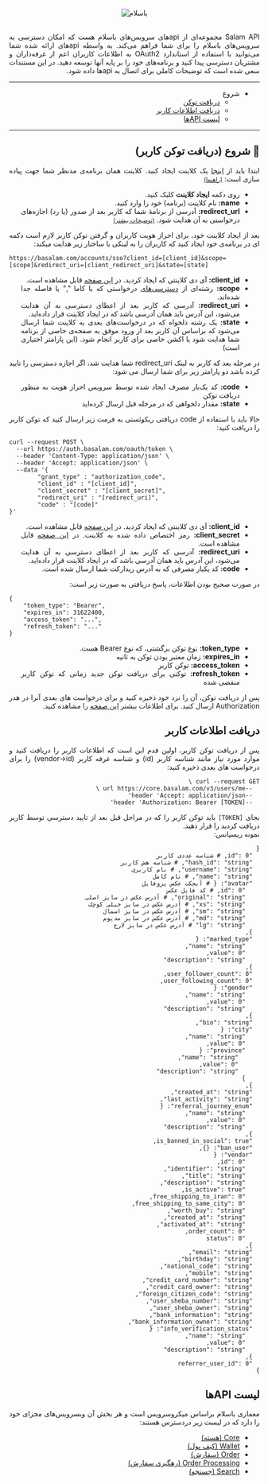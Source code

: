 <link rel="stylesheet" href="./assets/fonts/Estedad-stylesheet.css" />
<link rel="stylesheet" href="./assets/css/highlight/default.min.css">
<script src="./assets/js/highlight/highlight.min.js"></script>
<script>hljs.highlightAll();</script>

<div style="text-align: center;">
<br>
<img class="oI3ssn" src="https://basalam.com/img/basalam-logotype.svg" alt="باسلام">
</div>
<br>
<div align="right" dir="rtl" style="font-family: 'Estedad', -apple-system,BlinkMacSystemFont,'Segoe UI',Helvetica,Arial,sans-serif,'Apple Color Emoji','Segoe UI Emoji','Segoe UI Symbol', sans-serif; text-align: justify; direction: rtl;">
<p>
Salam API مجموعه‌ای از api‌های سرویس‌های باسلام هست که امکان دسترسی به سرویس‌های باسلام را برای شما فراهم می‌کند. به واسطه api‌های ارائه شده شما می‌توانید با استفاده از استاندارد OAuth2 به اطلاعات کاربران اعم از غرفه‌داران و مشتریان دسترسی پیدا کنید و برنامه‌های خود را بر پایه آنها توسعه دهید.
در این مستندات سعی شده است که توضیحات کاملی برای اتصال به api‌ها داده شود.
</p>
<hr>
<ul>
	<li> شروع
		<ul>
			<li><a href="#%F0%9F%9A%80-%D8%B4%D8%B1%D9%88%D8%B9-%D8%AF%D8%B1%DB%8C%D8%A7%D9%81%D8%AA-%D8%AA%D9%88%DA%A9%D9%86-%DA%A9%D8%A7%D8%B1%D8%A8%D8%B1">دریافت توکن</a></li>
			<li><a href="#%D9%84%DB%8C%D8%B3%D8%AA-api%D9%87%D8%A7">دریافت اطلاعات کاربر</a></li>
			<li><a href="#%D9%84%DB%8C%D8%B3%D8%AA-api%D9%87%D8%A7">لیست APIها</a></li>
		</ul>
	</li>
</ul>
<hr>
<p>
<h2 style="font-weight:bold">🚀 شروع (دریافت توکن کاربر)</h2> ابتدا باید از <a href="https://developers.basalam.com/clients" target="_new">اینجا</a> یک کلاینت ایجاد کنید.
کلاینت همان برنامه‌ی مدنظر شما جهت پیاده سازی است: <small><a href="https://developers.basalam.com/authorization#%D8%A7%DB%8C%D8%AC%D8%A7%D8%AF-%DA%A9%D9%84%D8%A7%DB%8C%D9%86%D8%AA" target="_blank">(راهنما)</a></small>
<br>
<ul>
	<li>روی دکمه <b style="font-weight:bold">ایجاد کلاینت</b> کلیک کنید.</li>
	<li><b style="font-weight:bold">name:</b> نام کلاینت (برنامه) خود را وارد کنید.</li>
	<li><b style="font-weight:bold">redirect_url:</b> آدرسی از برنامهٔ شما که کاربر بعد از صدور (یا رد) اجازه‌های درخواستی به آن هدایت شود. <small><a href="https://developers.basalam.com/authorization#%D8%AF%D8%B1%DB%8C%D8%A7%D9%81%D8%AA-%D8%AF%D8%B3%D8%AA%D8%B1%D8%B3%DB%8C-%D8%A7%D8%B2-%DA%A9%D8%A7%D8%B1%D8%A8%D8%B1" target="_blank">(توضیحات بیشتر)</a></small></li>
</ul>
</p>
<p>
بعد از ایجاد کلاینت خود، برای احراز هویت کاربران و گرفتن توکن کاربر لازم است دکمه ای در برنامه‌ی خود ایجاد کنید که کاربران را به لینکی با ساختار زیر هدایت میکند:<br>
<div style="text-align:left;" dir="ltr">
<code>https://basalam.com/accounts/sso?client_id=[client_id]&scope=[scope]&redirect_uri=[client_redirect_uri]&state=[state]</code>
</div>
<ul>
	<li><b style="font-weight:bold">client_id:</b> آی دی کلاینتی که ایجاد کردید. در <a href="https://developers.basalam.com/clients" target="_new">این صفحه</a> قابل مشاهده است.</li>
	<li><b style="font-weight:bold">scope:</b> رشته‌ای از <a href="https://developers.basalam.com/scopes" target="_blank">دسترسی‌های</a> درخواستی که با کاما "," یا فاصله جدا شده‌اند.</li>
	<li><b style="font-weight:bold">redirect_uri:</b>  آدرسی که کاربر بعد از اعطای دسترسی به آن هدایت می‌شود، این آدرس باید همان آدرسی باشد که در ایجاد کلاینت قرار داده‌اید.</li>
	<li><b style="font-weight:bold">state:</b> یک رشته دلخواه که در درخواست‌های بعدی به کلاینت شما ارسال می‌شود که براساس آن کاربر بعد از ورود موفق به صفحه‌ی خاصی از برنامه شما هدایت شود یا اکشن خاصی برای کاربر انجام شود. (این پارامتر اختیاری است)</li>
</ul>
</p>
<p>
در مرحله بعد که کاربر به لینک redirect_uri شما هدایت شد، اگر اجازه دسترسی را تایید کرده باشد دو پارامتر زیر برای شما ارسال می شود:
<ul>
	<li><b style="font-weight:bold">code:</b> کد یک‌بار مصرف ایجاد شده توسط سرویس احراز هویت به منظور دریافت توکن</li>
	<li><b style="font-weight:bold">state:</b>  مقدار دلخواهی که در مرحله قبل ارسال کرده‌اید</li>
</ul>
حالا باید با استفاده از code دریافتی ریکوئستی به فرمت زیر ارسال کنید که توکن کاربر را دریافت کنید:
<br>
<div style="text-align:left;direction: ltr;" dir="ltr">
<pre><code>curl --request POST \
  --url https://auth.basalam.com/oauth/token \
  --header 'Content-Type: application/json' \
  --header 'Accept: application/json' \
  --data '{
        "grant_type" : "authorization_code",
        "client_id" : "[client_id]",
        "client_secret" : "[client_secret]",
        "redirect_uri" : "[redirect_uri]",
        "code" : "[code]"
}'
</code></pre>
</div>
<ul>
	<li><b style="font-weight:bold">client_id:</b> آی دی کلاینتی که ایجاد کردید. در <a href="https://developers.basalam.com/clients" target="_new">این صفحه</a> قابل مشاهده است.</li>
	<li><b style="font-weight:bold">client_secret:</b>  رمز اختصاص داده شده به کلاینت. در <a href="https://developers.basalam.com/clients" target="_new">این صفحه</a> قابل مشاهده است.</li>
	<li><b style="font-weight:bold">redirect_uri:</b>  آدرسی که کاربر بعد از اعطای دسترسی به آن هدایت می‌شود، این آدرس باید همان آدرسی باشد که در ایجاد کلاینت قرار داده‌اید.</li>
	<li><b style="font-weight:bold">code:</b> کد یکبار مصرفی که به آدرس ریدارکت شما ارسال شده است.</li>
</ul>
در صورت صحیح بودن اطلاعات، پاسخ دریافتی به صورت زیر است:
<div style="text-align:left;direction: ltr;" dir="ltr">
<pre><code>{
	"token_type": "Bearer",
	"expires_in": 31622400,
	"access_token": "...",
	"refresh_token": "..."
}
</code></pre>
</div>
<ul>
	<li><b style="font-weight:bold">token_type:</b> نوع توکن برگشتی، که نوع Bearer هست.</li>
	<li><b style="font-weight:bold">expires_in:</b> زمان معتبر بودن توکن به ثانیه</li>
	<li><b style="font-weight:bold">access_token:</b> توکن کاربر</li>
	<li><b style="font-weight:bold">refresh_token:</b> توکنی برای دریافت توکن جدید زمانی که توکن کاربر منقضی شده</li>
</ul>
پس از دریافت توکن، آن را نزد خود ذخیره کنید و برای درخواست های بعدی آنرا در هدر Authorization ارسال کنید. 
برای اطلاعات بیشتر <a href="https://developers.basalam.com/authorization#%D9%85%D8%B1%D8%AD%D9%84%D9%87-%D8%B3%D9%88%D9%85-%D8%AF%D8%B1%DB%8C%D8%A7%D9%81%D8%AA-%D8%A7%D8%B7%D9%84%D8%A7%D8%B9%D8%A7%D8%AA-%DA%A9%D8%A7%D8%B1%D8%A8%D8%B1" target="_blank">این صفحه</a> را مشاهده کنید.
</p>

<h2>دریافت اطلاعات کاربر</h2>
<p dir="rtl">
پس از دریافت توکن کاربر، اولین قدم این است که اطلاعات کاربر را دریافت کنید و موارد مورد نیاز مانند شناسه کاربر (id) و شناسه غرفه کاربر (vendor->id) را برای درخواست های بعدی ذخیره کنید:

<pre><code>curl --request GET \
  --url https://core.basalam.com/v3/users/me \
  --header 'Accept: application/json'
  --header 'Authorization: Bearer [TOKEN]'
</code></pre>

بجای <code>[TOKEN]</code> باید توکن کاربر را که در مراحل قبل بعد از تایید دسترسی توسط کاربر دریافت کردید را قرار دهید.
<br>
نمونه ریسپانس:
<pre><code>{
  "id": 0, # شناسه عددی کاربر
  "hash_id": "string", # شناسه هش کاربر
  "username": "string", # نام کاربری
  "name": "string", # نام کامل
  "avatar": { # آبجکت عکس پروفایل
    "id": 0, # کد فایل عکس
    "original": "string", # آدرس عکس در سایز اصلی
    "xs": "string", # آدرس عکس در سایز خیلی کوچک
    "sm": "string", # آدرس عکس در سایز اسمال
    "md": "string", # آدرس عکس در سایز مدیوم
    "lg": "string" # آدرس عکس در سایز لارج
  },
  "marked_type": {
    "name": "string",
    "value": 0,
    "description": "string"
  },
  "user_follower_count": 0,
  "user_following_count": 0,
  "gender": {
    "name": "string",
    "value": 0,
    "description": "string"
  },
  "bio": "string",
  "city": {
    "name": "string",
    "value": 0,
    "province": {
      "name": "string",
      "value": 0,
      "description": "string"
    }
  },
  "created_at": "string",
  "last_activity": "string",
  "referral_journey_enum": {
    "name": "string",
    "value": 0,
    "description": "string"
  },
  "is_banned_in_social": true,
  "ban_user": {},
  "vendor": {
    "id": 0,
    "identifier": "string",
    "title": "string",
    "description": "string",
    "is_active": true,
    "free_shipping_to_iran": 0,
    "free_shipping_to_same_city": 0,
    "worth_buy": "string",
    "created_at": "string",
    "activated_at": "string",
    "order_count": 0,
    "status": 0
  },
  "email": "string",
  "birthday": "string",
  "national_code": "string",
  "mobile": "string",
  "credit_card_number": "string",
  "credit_card_owner": "string",
  "foreign_citizen_code": "string",
  "user_sheba_number": "string",
  "user_sheba_owner": "string",
  "bank_information": "string",
  "bank_information_owner": "string",
  "info_verification_status": {
    "name": "string",
    "value": 0,
    "description": "string"
  },
  "referrer_user_id": 0
}
</code></pre>
</p>

<h2>لیست APIها</h2>
<p dir="rtl">
<span>معماری باسلام براساس میکروسرویس است و هر بخش آن وبسرویس‌های مجزای خود را دارد که در لیست زیر دردسترس هستند:</span>
<ul>
	<li><a href="https://developers.basalam.com/services#-%D9%87%D8%B3%D8%AA%D9%87-core" target="_blank">Core (هسته)</a></li>
	<li><a href="https://developers.basalam.com/services#-%DA%A9%DB%8C%D9%81-%D9%BE%D9%88%D9%84-wallet" target="_blank">Wallet (کیف پول)</a></li>
	<li><a href="https://developers.basalam.com/services#-%D8%B3%D9%81%D8%A7%D8%B1%D8%B4-order" target="_blank">Order (سفارش)</a></li>
	<li><a href="https://developers.basalam.com/services#-%D8%B1%D9%87%DA%AF%DB%8C%D8%B1%DB%8C-%D8%B3%D9%81%D8%A7%D8%B1%D8%B4-order-processing" target="_blank">Order Processing (رهگیری سفارش)</a></li>
	<li><a href="https://developers.basalam.com/services#-%D8%AC%D8%B3%D8%AA%D8%AC%D9%88-search" target="_blank">Search (جستجو)</a></li>
</ul>
</p>


</div>
